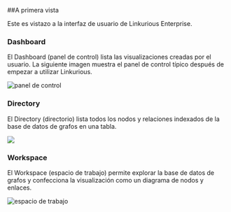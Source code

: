 ##A primera vista

Este es vistazo a la interfaz de usuario de Linkurious Enterprise.

### Dashboard

El Dashboard (panel de control) lista las visualizaciones creadas por el usuario. La siguiente imagen muestra el panel de control típico después de empezar a utilizar Linkurious.

![panel de control](Dashboard.png)

### Directory

El Directory (directorio) lista todos los nodos y relaciones indexados de la base de datos de grafos en una tabla.

![](Directory.png)

### Workspace

El Workspace (espacio de trabajo) permite explorar la base de datos de grafos y confecciona la visualización como un diagrama de nodos y enlaces.

![espacio de trabajo](Workspace.png)